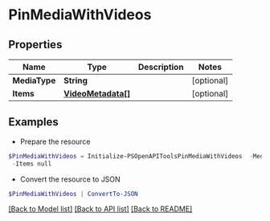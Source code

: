 # PinMediaWithVideos
## Properties

Name | Type | Description | Notes
------------ | ------------- | ------------- | -------------
**MediaType** | **String** |  | [optional] 
**Items** | [**VideoMetadata[]**](VideoMetadata.md) |  | [optional] 

## Examples

- Prepare the resource
```powershell
$PinMediaWithVideos = Initialize-PSOpenAPIToolsPinMediaWithVideos  -MediaType null `
 -Items null
```

- Convert the resource to JSON
```powershell
$PinMediaWithVideos | ConvertTo-JSON
```

[[Back to Model list]](../README.md#documentation-for-models) [[Back to API list]](../README.md#documentation-for-api-endpoints) [[Back to README]](../README.md)

